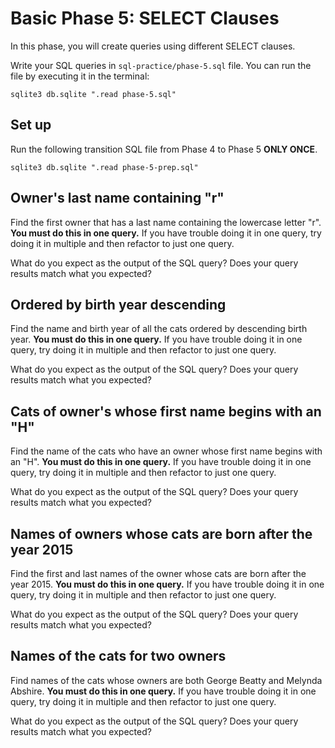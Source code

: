 # Basic Phase 5: SELECT Clauses

In this phase, you will create queries using different SELECT clauses.

Write your SQL queries in `sql-practice/phase-5.sql` file. You can run the file
by executing it in the terminal:

```shell
sqlite3 db.sqlite ".read phase-5.sql"
```

## Set up

Run the following transition SQL file from Phase 4 to Phase 5 **ONLY ONCE**.

```shell
sqlite3 db.sqlite ".read phase-5-prep.sql"
```

## Owner's last name containing "r"

Find the first owner that has a last name containing the lowercase letter "r".
**You must do this in one query.** If you have trouble doing it in one query,
try doing it in multiple and then refactor to just one query.

What do you expect as the output of the SQL query? Does your query results
match what you expected?

## Ordered by birth year descending

Find the name and birth year of all the cats ordered by descending birth year.
**You must do this in one query.** If you have trouble doing it in one query,
try doing it in multiple and then refactor to just one query.

What do you expect as the output of the SQL query? Does your query results
match what you expected?

## Cats of owner's whose first name begins with an "H"

Find the name of the cats who have an owner whose first name begins with an "H".
**You must do this in one query.** If you have trouble doing it in one query,
try doing it in multiple and then refactor to just one query.

What do you expect as the output of the SQL query? Does your query results
match what you expected?

## Names of owners whose cats are born after the year 2015

Find the first and last names of the owner whose cats are born after the
year 2015. **You must do this in one query.** If you have trouble doing it in
one query, try doing it in multiple and then refactor to just one query.

What do you expect as the output of the SQL query? Does your query results
match what you expected?

## Names of the cats for two owners

Find names of the cats whose owners are both George Beatty and Melynda Abshire.
**You must do this in one query.** If you have trouble doing it in one query,
try doing it in multiple and then refactor to just one query.

What do you expect as the output of the SQL query? Does your query results
match what you expected?
